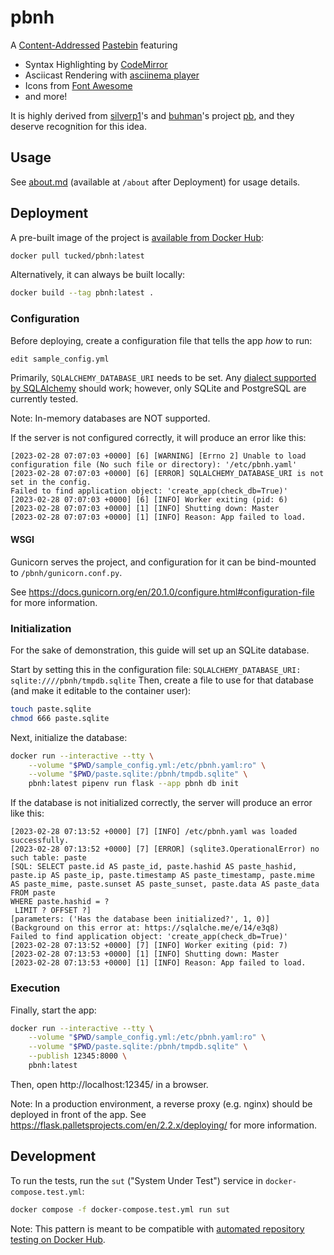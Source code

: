 # pbnh

A [Content-Addressed](https://en.wikipedia.org/wiki/Content-addressable_storage) [Pastebin](https://en.wikipedia.org/wiki/Pastebin) featuring

- Syntax Highlighting by [CodeMirror](https://github.com/codemirror/codemirror)
- Asciicast Rendering with [asciinema player](https://github.com/asciinema/asciinema-player)
- Icons from [Font Awesome](https://github.com/FortAwesome/Font-Awesome)
- and more!

It is highly derived from [silverp1](https://github.com/silverp1)'s and [buhman](https://github.com/buhman)'s project [pb](https://github.com/ptpb/pb), and they deserve recognition for this idea.

## Usage

See [about.md](pbnh/static/about.md) (available at `/about` after Deployment) for usage details.

## Deployment

A pre-built image of the project is [available from Docker Hub](https://hub.docker.com/r/tucked/pbnh):

```sh
docker pull tucked/pbnh:latest
```

Alternatively, it can always be built locally:

``` sh
docker build --tag pbnh:latest .
```

### Configuration

Before deploying, create a configuration file that tells the app _how_ to run:

``` sh
edit sample_config.yml
```

Primarily, `SQLALCHEMY_DATABASE_URI` needs to be set.
Any [dialect supported by SQLAlchemy](https://docs.sqlalchemy.org/en/20/dialects/index.html) should work;
however, only SQLite and PostgreSQL are currently tested.

Note: In-memory databases are NOT supported.

If the server is not configured correctly, it will produce an error like this:

```
[2023-02-28 07:07:03 +0000] [6] [WARNING] [Errno 2] Unable to load configuration file (No such file or directory): '/etc/pbnh.yaml'
[2023-02-28 07:07:03 +0000] [6] [ERROR] SQLALCHEMY_DATABASE_URI is not set in the config.
Failed to find application object: 'create_app(check_db=True)'
[2023-02-28 07:07:03 +0000] [6] [INFO] Worker exiting (pid: 6)
[2023-02-28 07:07:03 +0000] [1] [INFO] Shutting down: Master
[2023-02-28 07:07:03 +0000] [1] [INFO] Reason: App failed to load.
```

#### WSGI

Gunicorn serves the project, and configuration for it can be bind-mounted to `/pbnh/gunicorn.conf.py`.

See https://docs.gunicorn.org/en/20.1.0/configure.html#configuration-file for more information.

### Initialization

For the sake of demonstration, this guide will set up an SQLite database.

Start by setting this in the configuration file: `SQLALCHEMY_DATABASE_URI: sqlite:////pbnh/tmpdb.sqlite`
Then, create a file to use for that database (and make it editable to the container user):

``` sh
touch paste.sqlite
chmod 666 paste.sqlite
```

Next, initialize the database:

``` sh
docker run --interactive --tty \
    --volume "$PWD/sample_config.yml:/etc/pbnh.yaml:ro" \
    --volume "$PWD/paste.sqlite:/pbnh/tmpdb.sqlite" \
    pbnh:latest pipenv run flask --app pbnh db init
```

If the database is not initialized correctly, the server will produce an error like this:

```
[2023-02-28 07:13:52 +0000] [7] [INFO] /etc/pbnh.yaml was loaded successfully.
[2023-02-28 07:13:52 +0000] [7] [ERROR] (sqlite3.OperationalError) no such table: paste
[SQL: SELECT paste.id AS paste_id, paste.hashid AS paste_hashid, paste.ip AS paste_ip, paste.timestamp AS paste_timestamp, paste.mime AS paste_mime, paste.sunset AS paste_sunset, paste.data AS paste_data
FROM paste
WHERE paste.hashid = ?
 LIMIT ? OFFSET ?]
[parameters: ('Has the database been initialized?', 1, 0)]
(Background on this error at: https://sqlalche.me/e/14/e3q8)
Failed to find application object: 'create_app(check_db=True)'
[2023-02-28 07:13:52 +0000] [7] [INFO] Worker exiting (pid: 7)
[2023-02-28 07:13:53 +0000] [1] [INFO] Shutting down: Master
[2023-02-28 07:13:53 +0000] [1] [INFO] Reason: App failed to load.
```

### Execution

Finally, start the app:

``` sh
docker run --interactive --tty \
    --volume "$PWD/sample_config.yml:/etc/pbnh.yaml:ro" \
    --volume "$PWD/paste.sqlite:/pbnh/tmpdb.sqlite" \
    --publish 12345:8000 \
    pbnh:latest
```

Then, open http://localhost:12345/ in a browser.

Note: In a production environment, a reverse proxy (e.g. nginx) should be deployed in front of the app.
See https://flask.palletsprojects.com/en/2.2.x/deploying/ for more information.

## Development

To run the tests, run the `sut` ("System Under Test") service in `docker-compose.test.yml`:

``` sh
docker compose -f docker-compose.test.yml run sut
```

Note: This pattern is meant to be compatible with [automated repository testing on Docker Hub](https://docs.docker.com/docker-hub/builds/automated-testing/).
